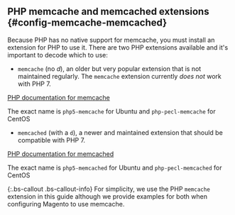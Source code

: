 ## PHP memcache and memcached extensions   {#config-memcache-memcached}

Because PHP has no native support for memcache, you must install an extension for PHP to use it. There are two PHP extensions available and it's important to decode which to use:

* `memcache` (no *d*), an older but very popular extension that is not maintained regularly. The `memcache` extension currently *does not* work with PHP 7.

 [PHP documentation for memcache](http://php.net/manual/en/book.memcache.php)

 The exact name is `php5-memcache` for Ubuntu and `php-pecl-memcache` for CentOS

* `memcached` (with a `d`), a newer and maintained extension that should be compatible with PHP 7.

 [PHP documentation for memcached](http://php.net/memcached)

 The exact name is `php5-memcached` for Ubuntu and `php-pecl-memcached` for CentOS

{:.bs-callout .bs-callout-info}
For simplicity, we use the PHP `memcache` extension in this guide although we provide examples for both when configuring Magento to use memcache.
